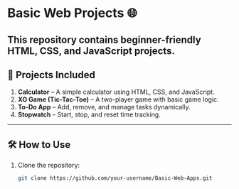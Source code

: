 # Basic Web Projects 🌐

This repository contains beginner-friendly **HTML, CSS, and JavaScript** projects.  
---

## 📂 Projects Included

1. **Calculator** – A simple calculator using HTML, CSS, and JavaScript.  
2. **XO Game (Tic-Tac-Toe)** – A two-player game with basic game logic.  
3. **To-Do App** – Add, remove, and manage tasks dynamically.  
4. **Stopwatch** – Start, stop, and reset time tracking.  
---

## 🛠 How to Use
1. Clone the repository:  
   ```bash
   git clone https://github.com/your-username/Basic-Web-Apps.git

